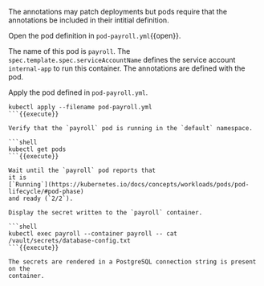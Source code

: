 The annotations may patch deployments but pods require that the annotations be
included in their intitial definition.

Open the pod definition in `pod-payroll.yml`{{open}}.

The name of this pod is `payroll`. The `spec.template.spec.serviceAccountName`
defines the service account `internal-app` to run this container. The
annotations are defined with the pod.

Apply the pod defined in `pod-payroll.yml`.

```shell
kubectl apply --filename pod-payroll.yml
```{{execute}}

Verify that the `payroll` pod is running in the `default` namespace.

```shell
kubectl get pods
```{{execute}}

Wait until the `payroll` pod reports that
it is
[`Running`](https://kubernetes.io/docs/concepts/workloads/pods/pod-lifecycle/#pod-phase)
and ready (`2/2`).

Display the secret written to the `payroll` container.

```shell
kubectl exec payroll --container payroll -- cat /vault/secrets/database-config.txt
```{{execute}}

The secrets are rendered in a PostgreSQL connection string is present on the
container.